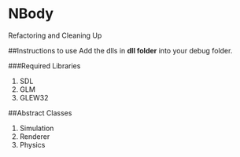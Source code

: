 # NBody
Refactoring and Cleaning Up

##Instructions to use
Add the dlls in **dll folder** into your debug folder. 

###Required Libraries
1. SDL
2. GLM
3. GLEW32

##Abstract Classes
1. Simulation
2. Renderer
3. Physics
